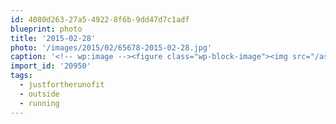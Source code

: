 ```yaml
---
id: 4080d263-27a5-4922-8f6b-9dd47d7c1adf
blueprint: photo
title: '2015-02-28'
photo: '/images/2015/02/65678-2015-02-28.jpg'
caption: '<!-- wp:image --><figure class="wp-block-image"><img src="/assets/images/2015/02/65678-2015-02-28.jpg" /></figure><!-- /wp:image --><!-- wp:paragraph --><p>Trail run Fridays #running #justfortherunofit #outside</p><!-- /wp:paragraph -->'
import_id: '20950'
tags:
  - justfortherunofit
  - outside
  - running
---
```

